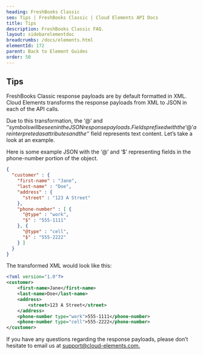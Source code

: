 ```yaml
---
heading: FreshBooks Classic
seo: Tips | FreshBooks Classic | Cloud Elements API Docs
title: Tips
description: FreshBooks Classic FAQ.
layout: sidebarelementdoc
breadcrumbs: /docs/elements.html
elementId: 172
parent: Back to Element Guides
order: 50
---
```


## Tips

FreshBooks Classic response payloads are by default formatted in XML.  Cloud Elements transforms the response payloads from XML to JSON in each of the API calls.

Due to this transformation, the ‘@’ and ‘$’ symbols will be seen in the JSON response payloads.  Fields prefixed with the ‘@’ are interpreted as attributes and the ‘$’ field represents text content.  Let’s take a look at an example.

Here is some example JSON with the ‘@’ and ‘$’ representing fields in the phone-number portion of the object.

```json
{
  "customer" : {
    "first-name" : "Jane",
    "last-name" : "Doe",
    "address" : {
      "street" : "123 A Street"
    },
    "phone-number" : [ {
      "@type" : "work",
      "$" : "555-1111"
    }, {
      "@type" : "cell",
      "$" : "555-2222"
    } ]
  }
}
```

The transformed XML would look like this:

```xml
<?xml version="1.0"?>
<customer>
    <first-name>Jane</first-name>
    <last-name>Doe</last-name>
    <address>
        <street>123 A Street</street>
    </address>
    <phone-number type="work">555-1111</phone-number>
    <phone-number type="cell">555-2222</phone-number>
</customer>
```

If you have any questions regarding the response payloads, please don’t hesitate to email us at [support@cloud-elements.com.](mailto:support@cloud-elements.com.)
